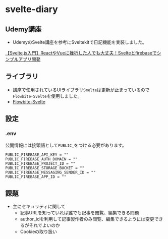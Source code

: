 # svelte-diary

## Udemy講座

- UdemyのSvelte講座を参考にSveltekitで日記機能を実装しました。


[【Svelte.js入門】ReactやVueに挫折した人でも大丈夫！Svelteとfirebaseでシンプルアプリ開発](https://www.udemy.com/course/sveltebasic/)

## ライブラリ

- 講座で使用されているUIライブラリ`Smelte`は更新が止まっているので`Flowbite-Svelte`を使用しました。
- [Flowbite-Svelte](https://flowbite-svelte.com/)

## 設定

### .env

公開情報には接頭語として`PUBLIC_`をつける必要があります。

```
PUBLIC_FIREBASE_API_KEY = ""
PUBLIC_FIREBASE_AUTH_DOMAIN = ""
PUBLIC_FIREBASE_PROJECT_ID = ""
PUBLIC_FIREBASE_STORAGE_BUCKET = ""
PUBLIC_FIREBASE_MESSAGING_SENDER_ID = ""
PUBLIC_FIREBASE_APP_ID = ""
```

## 課題

- 主にセキュリティに関して
  - 記事URLを知っていれば誰でも記事を閲覧、編集できる問題
  - author_idを利用して記事製作者のみ閲覧、編集できるようには変更できるがそれでよいのか
  - Cookieの取り扱い